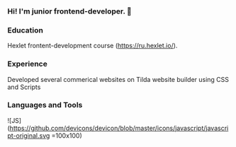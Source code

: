 ### Hi! I'm junior frontend-developer. 👋

### Education
Hexlet frontent-development course (https://ru.hexlet.io/). 

### Experience 
Developed several commerical websites on Tilda website builder using CSS and Scripts

### Languages and Tools
![JS](https://github.com/devicons/devicon/blob/master/icons/javascript/javascript-original.svg =100x100)

